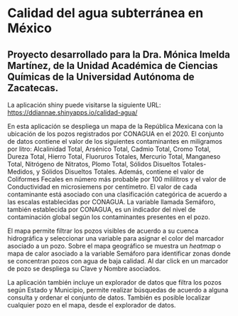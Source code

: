 # Calidad del agua subterránea en México

## Proyecto desarrollado para la Dra. Mónica Imelda Martínez, de la Unidad Académica de Ciencias Químicas de la Universidad Autónoma de Zacatecas. 
La aplicación shiny puede visitarse la siguiente URL: https://ddiannae.shinyapps.io/calidad-agua/

En esta aplicación se despliega un mapa de la República Mexicana con la ubicación de los pozos registrados por CONAGUA en el 2020. El conjunto de datos contiene el valor de los siguientes contaminantes en miligramos por litro: Alcalinidad Total, Arsénico Total, Cadmio Total, Cromo Total, Dureza Total, Hierro Total, Fluoruros Totales, Mercurio Total, Manganeso Total, Nitrógeno de Nitratos, Plomo Total, Sólidos Disueltos Totales-Medidos, y Sólidos Disueltos Totales. Además, contiene el valor de Coliformes Fecales en número más probable por 100 mililitros y el valor de Conductividad en microsiemens por centímetro. El valor de cada contaminante está asociado con una clasificación categórica de acuerdo a las escalas establecidas por CONAGUA. La variable llamada Semáforo, también establecida por CONAGUA, es un indicador del nivel de contaminación global según los contaminantes presentes en el pozo.

El mapa permite filtrar los pozos visibles de acuerdo a su cuenca hidrográfica y seleccionar una variable para asignar el color del marcador asociado a un pozo. Sobre el mapa geográfico se muestra un *heatmap* o mapa de calor asociado a la variable Semáforo para identificar zonas donde se concentran pozos con 
agua de baja calidad. Al dar click en un marcador de pozo se despliega su Clave y Nombre asociados. 

La aplicación también incluye un explorador de datos que filtra los pozos según Estado y Municipio, permite realizar búsquedas de acuerdo a alguna consulta y ordenar el conjunto de datos. También es posible localizar cualquier pozo en el mapa, desde el explorador de datos. 
